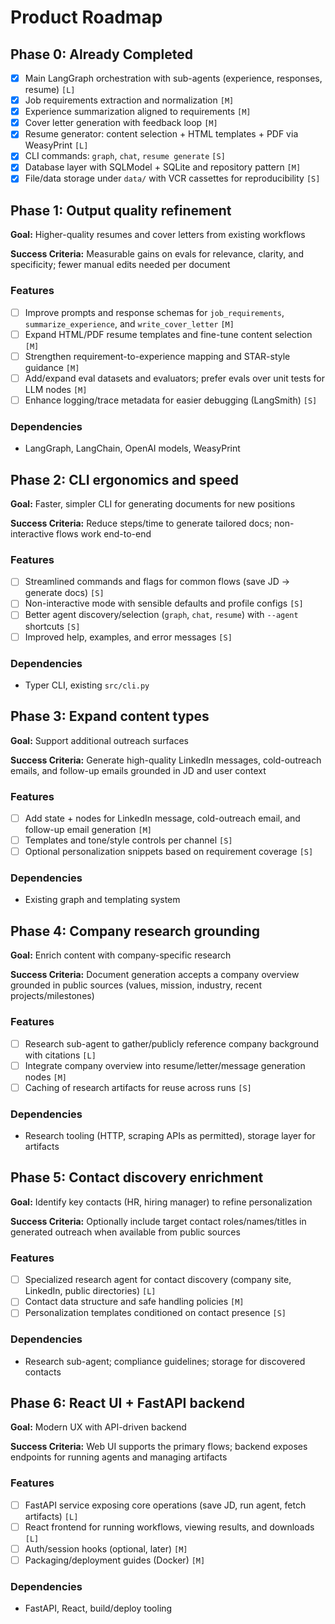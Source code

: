 # Product Roadmap

## Phase 0: Already Completed

- [x] Main LangGraph orchestration with sub-agents (experience, responses, resume) `[L]`
- [x] Job requirements extraction and normalization `[M]`
- [x] Experience summarization aligned to requirements `[M]`
- [x] Cover letter generation with feedback loop `[M]`
- [x] Resume generator: content selection + HTML templates + PDF via WeasyPrint `[L]`
- [x] CLI commands: `graph`, `chat`, `resume generate` `[S]`
- [x] Database layer with SQLModel + SQLite and repository pattern `[M]`
- [x] File/data storage under `data/` with VCR cassettes for reproducibility `[S]`

## Phase 1: Output quality refinement

**Goal:** Higher-quality resumes and cover letters from existing workflows

**Success Criteria:** Measurable gains on evals for relevance, clarity, and specificity; fewer manual edits needed per document

### Features
- [ ] Improve prompts and response schemas for `job_requirements`, `summarize_experience`, and `write_cover_letter` `[M]`
- [ ] Expand HTML/PDF resume templates and fine-tune content selection `[M]`
- [ ] Strengthen requirement-to-experience mapping and STAR-style guidance `[M]`
- [ ] Add/expand eval datasets and evaluators; prefer evals over unit tests for LLM nodes `[M]`
- [ ] Enhance logging/trace metadata for easier debugging (LangSmith) `[S]`

### Dependencies
- LangGraph, LangChain, OpenAI models, WeasyPrint

## Phase 2: CLI ergonomics and speed

**Goal:** Faster, simpler CLI for generating documents for new positions

**Success Criteria:** Reduce steps/time to generate tailored docs; non-interactive flows work end-to-end

### Features
- [ ] Streamlined commands and flags for common flows (save JD → generate docs) `[S]`
- [ ] Non-interactive mode with sensible defaults and profile configs `[S]`
- [ ] Better agent discovery/selection (`graph`, `chat`, `resume`) with `--agent` shortcuts `[S]`
- [ ] Improved help, examples, and error messages `[S]`

### Dependencies
- Typer CLI, existing `src/cli.py`

## Phase 3: Expand content types

**Goal:** Support additional outreach surfaces

**Success Criteria:** Generate high-quality LinkedIn messages, cold-outreach emails, and follow-up emails grounded in JD and user context

### Features
- [ ] Add state + nodes for LinkedIn message, cold-outreach email, and follow-up email generation `[M]`
- [ ] Templates and tone/style controls per channel `[S]`
- [ ] Optional personalization snippets based on requirement coverage `[S]`

### Dependencies
- Existing graph and templating system

## Phase 4: Company research grounding

**Goal:** Enrich content with company-specific research

**Success Criteria:** Document generation accepts a company overview grounded in public sources (values, mission, industry, recent projects/milestones)

### Features
- [ ] Research sub-agent to gather/publicly reference company background with citations `[L]`
- [ ] Integrate company overview into resume/letter/message generation nodes `[M]`
- [ ] Caching of research artifacts for reuse across runs `[S]`

### Dependencies
- Research tooling (HTTP, scraping APIs as permitted), storage layer for artifacts

## Phase 5: Contact discovery enrichment

**Goal:** Identify key contacts (HR, hiring manager) to refine personalization

**Success Criteria:** Optionally include target contact roles/names/titles in generated outreach when available from public sources

### Features
- [ ] Specialized research agent for contact discovery (company site, LinkedIn, public directories) `[L]`
- [ ] Contact data structure and safe handling policies `[M]`
- [ ] Personalization templates conditioned on contact presence `[S]`

### Dependencies
- Research sub-agent; compliance guidelines; storage for discovered contacts

## Phase 6: React UI + FastAPI backend

**Goal:** Modern UX with API-driven backend

**Success Criteria:** Web UI supports the primary flows; backend exposes endpoints for running agents and managing artifacts

### Features
- [ ] FastAPI service exposing core operations (save JD, run agent, fetch artifacts) `[L]`
- [ ] React frontend for running workflows, viewing results, and downloads `[L]`
- [ ] Auth/session hooks (optional, later) `[M]`
- [ ] Packaging/deployment guides (Docker) `[M]`

### Dependencies
- FastAPI, React, build/deploy tooling
